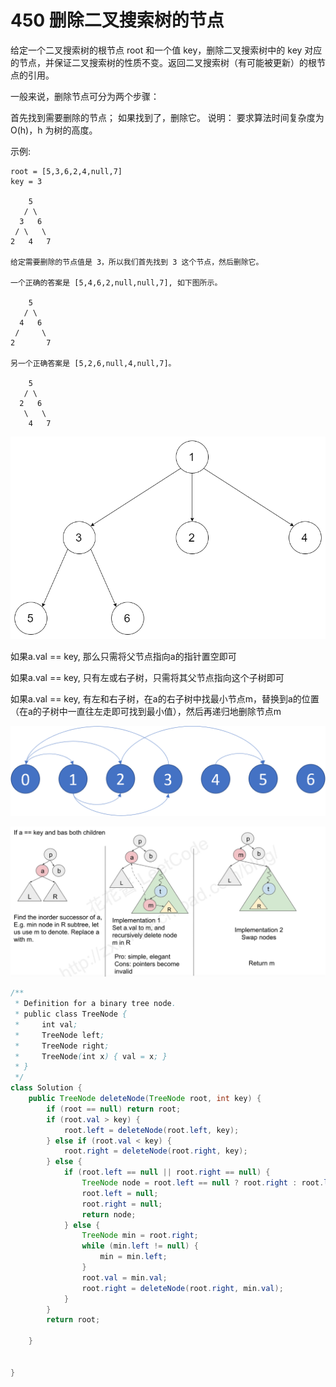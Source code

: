 # 450 删除二叉搜索树的节点

给定一个二叉搜索树的根节点 root 和一个值 key，删除二叉搜索树中的 key 对应的节点，并保证二叉搜索树的性质不变。返回二叉搜索树（有可能被更新）的根节点的引用。

一般来说，删除节点可分为两个步骤：

首先找到需要删除的节点； 如果找到了，删除它。 说明： 要求算法时间复杂度为 O\(h\)，h 为树的高度。

示例:

```text
root = [5,3,6,2,4,null,7]
key = 3

    5
   / \
  3   6
 / \   \
2   4   7

给定需要删除的节点值是 3，所以我们首先找到 3 这个节点，然后删除它。

一个正确的答案是 [5,4,6,2,null,null,7], 如下图所示。

    5
   / \
  4   6
 /     \
2       7

另一个正确答案是 [5,2,6,null,4,null,7]。

    5
   / \
  2   6
   \   \
    4   7
```

![](../../../.gitbook/assets/image%20%283%29.png)

如果a.val == key, 那么只需将父节点指向a的指针置空即可

如果a.val == key, 只有左或右子树，只需将其父节点指向这个子树即可

如果a.val == key, 有左和右子树，在a的右子树中找最小节点m，替换到a的位置（在a的子树中一直往左走即可找到最小值），然后再递归地删除节点m

![](../../../.gitbook/assets/image%20%2810%29.png)

![](../../../.gitbook/assets/image%20%2815%29.png)

```java
/**
 * Definition for a binary tree node.
 * public class TreeNode {
 *     int val;
 *     TreeNode left;
 *     TreeNode right;
 *     TreeNode(int x) { val = x; }
 * }
 */
class Solution {
    public TreeNode deleteNode(TreeNode root, int key) {
        if (root == null) return root;
        if (root.val > key) {
            root.left = deleteNode(root.left, key);
        } else if (root.val < key) {
            root.right = deleteNode(root.right, key);
        } else {
            if (root.left == null || root.right == null) {
                TreeNode node = root.left == null ? root.right : root.left;
                root.left = null;
                root.right = null;
                return node;
            } else {
                TreeNode min = root.right;
                while (min.left != null) {
                    min = min.left;
                }
                root.val = min.val;
                root.right = deleteNode(root.right, min.val);
            }
        }
        return root;

    }

  
}
```

